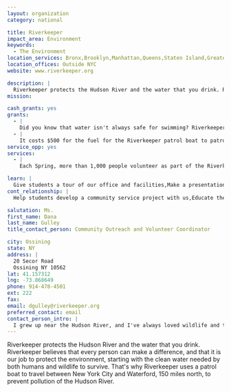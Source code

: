 ```yaml
---
layout: organization
category: national

title: Riverkeeper
impact_area: Environment
keywords: 
  - The Environment
location_services: Bronx,Brooklyn,Manhattan,Queens,Staten Island,Greater New York,Outside NYC
location_offices: Outside NYC
website: www.riverkeeper.org

description: |
  Riverkeeper protects the Hudson River and the water that you drink. Riverkeeper believes that every person can make a difference, and that it is our job to protect the environment, starting with the clean water needed by both humans and wildlife to survive. That's why Riverkeeper uses a patrol boat to travel between New York City and Waterford, 150 miles north, to prevent pollution of the Hudson River.
mission: 

cash_grants: yes
grants: 
  - |
    Did you know that water isn't always safe for swimming? Riverkeeper tests the water so that people will know when and where water is safe--and where it is not safe. $15 pays for one water test in one location. $1,000 pays for a month of water tests on the whole Hudson River.
  - |
    It costs $500 for the fuel for the Riverkeeper patrol boat to patrol the length of the Hudson River, about 150 miles. For $33 you can purchase enough gas to patrol 10 miles.
service_opp: yes
services: 
  - |
    Each Spring, more than 1,000 people volunteer as part of the Riverkeeper Sweep, our day of service for the Hudson River. You can help by picking up trash at a park near you to keep garbage away from the shoreline and out of the water! Find more information at http://www.riverkeeper.org/sweep

learn: |
  Give students a tour of our office and facilities,Make a presentation about our organization,Speak over the phone about our work
cont_relationship: |
  Help students develop a community service project with us,Educate the school by leading a workshop

salutation: Ms.
first_name: Dana
last_name: Gulley
title_contact_person: Community Outreach and Volunteer Coordinator

city: Ossining
state: NY
address: |
  20 Secor Road  
  Ossining NY 10562
lat: 41.157312
lng: -73.868649
phone: 914-478-4501
ext: 222
fax: 
email: dgulley@riverkeeper.org
preferred_contact: email
contact_person_intro: |
  I grew up near the Hudson River, and I've always loved wildlife and the outdoors. When I learned that the river is an estuary, connected to the Atlantic Ocean, I was fascinated. It is not only beautiful, but full of interesting wildlife, like the Atlantic sturgeon, which can grow to over eight feet and weigh more than 200 pounds! But because people have polluted the river for many years, not all our wildlife is healthy, and we can't even safely eat fish that are caught in the Hudson River. Riverkeeper works to make all water safe for swimming, fishing and drinking. I want that too. That's why I work here.
---
```

Riverkeeper protects the Hudson River and the water that you drink. Riverkeeper believes that every person can make a difference, and that it is our job to protect the environment, starting with the clean water needed by both humans and wildlife to survive. That's why Riverkeeper uses a patrol boat to travel between New York City and Waterford, 150 miles north, to prevent pollution of the Hudson River.